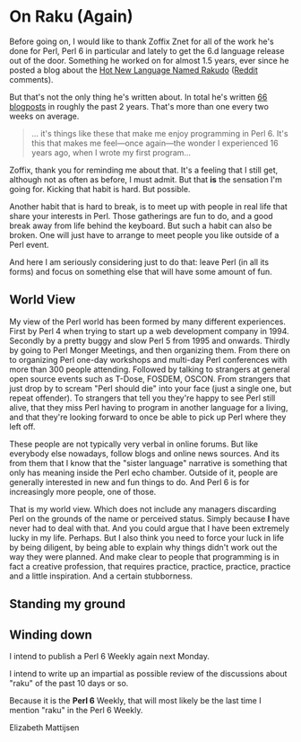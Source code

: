 On Raku (Again)
===============
Before going on, I would like to thank Zoffix Znet for all of the work he's
done for Perl, Perl 6 in particular and lately to get the 6.d language release
out of the door.  Something he worked on for almost 1.5 years, ever since he
posted a blog about the
[Hot New Language Named Rakudo](https://perl6.party/post/The-Hot-New-Language-Named-Rakudo)
([Reddit](https://www.reddit.com/r/perl6/comments/6lstq3/the_hot_new_language_named_rakudo/) comments).

But that's not the only thing he's written about.  In total he's written
[66 blogposts](https://perl6.party) in roughly the past 2 years.  That's more
than one every two weeks on average.

> ... it's things like these that make me enjoy programming in Perl 6. It's
> this that makes me feel—once again—the wonder I experienced 16 years ago,
> when I wrote my first program...

Zoffix, thank you for reminding me about that.  It's a feeling that I still
get, although not as often as before, I must admit.  But that **is** the
sensation I'm going for.  Kicking that habit is hard.  But possible.

Another habit that is hard to break, is to meet up with people in real life
that share your interests in Perl.  Those gatherings are fun to do, and a good
break away from life behind the keyboard.  But such a habit can also be broken.
One will just have to arrange to meet people you like outside of a Perl event.

And here I am seriously considering just to do that: leave Perl (in all its
forms) and focus on something else that will have some amount of fun.

World View
----------
My view of the Perl world has been formed by many different experiences.
First by Perl 4 when trying to start up a web development company in 1994.
Secondly by a pretty buggy and slow Perl 5 from 1995 and onwards.  Thirdly
by going to Perl Monger Meetings, and then organizing them.  From there on
to organizing Perl one-day workshops and multi-day Perl conferences with more
than 300 people attending.  Followed by talking to strangers at general open
source events such as T-Dose, FOSDEM, OSCON.  From strangers that just drop
by to scream "Perl should die" into your face (just a single one, but repeat
offender).  To strangers that tell you they're happy to see Perl still alive,
that they miss Perl having to program in another language for a living, and
that they're looking forward to once be able to pick up Perl where they left
off.

These people are not typically very verbal in online forums.  But like
everybody else nowadays, follow blogs and online news sources.  And its
from them that I know that the "sister language" narrative is something
that only has meaning inside the Perl echo chamber.  Outside of it, people
are generally interested in new and fun things to do.  And Perl 6 is for
increasingly more people, one of those.

That is my world view.  Which does not include any managers discarding
Perl on the grounds of the name or perceived status.  Simply because **I**
have never had to deal with that.  And you could argue that I have been
extremely lucky in my life.  Perhaps.  But I also think you need to force
your luck in life by being diligent, by being able to explain why things
didn't work out the way they were planned.  And make clear to people that
programming is in fact a creative profession, that requires practice,
practice, practice, practice and a little inspiration.  And a certain
stubborness.

Standing my ground
------------------


Winding down
------------
I intend to publish a Perl 6 Weekly again next Monday.

I intend to write up an impartial as possible review of the discussions about
"raku" of the past 10 days or so.

Because it is the **Perl 6** Weekly, that will most likely be the last time
I mention "raku" in the Perl 6 Weekly.

Elizabeth Mattijsen
